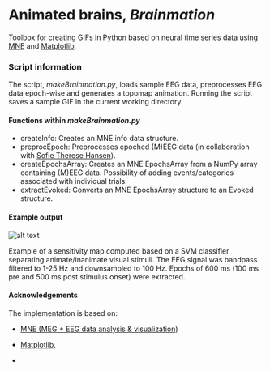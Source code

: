 # Animated brains, *Brainmation*
Toolbox for creating GIFs in Python based on neural time series data using [MNE](https://mne-tools.github.io/stable/index.html) and [Matplotlib](https://matplotlib.org/).

### Script information 
The script, *makeBrainmation.py*, loads sample EEG data, preprocesses EEG data epoch-wise and generates a topomap animation.
Running the script saves a sample GIF in the current working directory.

#### Functions within *makeBrainmation.py*
- createInfo: Creates an MNE info data structure.
- preprocEpoch: Preprocesses epoched (M)EEG data (in collaboration with [Sofie Therese Hansen](https://github.com/STherese)).
- createEpochsArray: Creates an MNE EpochsArray from a NumPy array containing (M)EEG data. Possibility of adding events/categories associated with individual trials.
- extractEvoked: Converts an MNE EpochsArray structure to an Evoked structure.

#### Example output 
![alt text](https://raw.githubusercontent.com/gretatuckute/Brainmation/Brainmation_example.gif)

Example of a sensitivity map computed based on a SVM classifier separating animate/inanimate visual stimuli. The EEG signal was bandpass filtered to 1-25 Hz and downsampled to 100 Hz. Epochs of 600 ms (100 ms pre and 500 ms post stimulus onset) were extracted.

#### Acknowledgements

The implementation is based on:

- [MNE (MEG + EEG data analysis & visualization)](https://mne-tools.github.io/stable/index.html)

- [Matplotlib](https://matplotlib.org/). 

- 

